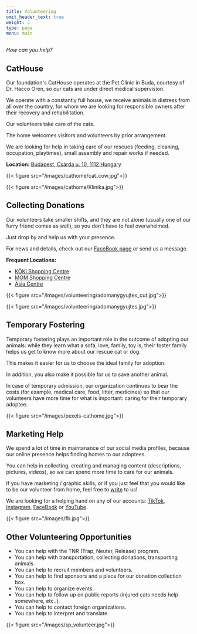 ```yaml
---
title: Volunteering
omit_header_text: true
weight: 3
type: page
menu: main
---
```


*How can you help?*

## CatHouse

Our foundation's CatHouse operates at the Pet Clinic in Buda, courtesy of Dr. Hacco Oren, so our cats are under direct medical supervision.

We operate with a constantly full house, we receive animals in distress from all over the country, for whom we are looking for responsible owners after their recovery and rehabilitation.

Our volunteers take care of the cats.

The home welcomes visitors and volunteers by prior arrangement.

We are looking for help in taking care of our rescues (feeding, cleaning, occupation, playtimes), small assembly and repair works if needed.

**Location:** [Budapest, Csárda u. 10, 1112 Hungary](https://www.google.com/maps/place/Budai+Kis%C3%A1llatklinika+Rendel%C5%91int%C3%A9zete/@47.4601847,19.0090975,17z/data=!3m1!4b1!4m5!3m4!1s0x4741dde8b4e67e71:0x6ab64ed305e20d1f!8m2!3d47.4602015!4d19.0112449)

{{< figure src="/images/cathome/cat_cow.jpg">}}

{{< figure src="/images/cathome/Klinika.jpg">}}

## Collecting Donations

Our volunteers take smaller shifts, and they are not alone (usually one of our furry friend comes as well), so you don't have to feel overwhelmed.

Just drop by and help us with your presence.

For news and details, check out our [FaceBook page](https://www.facebook.com/allatrendorseg2013) or send us a message.

**Frequent Locations:**

- [KÖKI Shopping Centre](https://goo.gl/maps/LN1HAJdnbkcwuqHo9)
- [MOM Shopping Centre](https://goo.gl/maps/yJKHDEwLaFPC3DKaA)
- [Asia Centre](https://goo.gl/maps/3CKbBeMFaMtN5HSNA)

{{< figure src="/images/volunteering/adomanygyujtes_cut.jpg">}}

{{< figure src="/images/volunteering/adomanygyujtes.jpg">}}

## Temporary Fostering

Temporary fostering plays an important role in the outcome of adopting our animals: while they learn what a sofa, love, family, toy is, their foster family helps us get to know more about our rescue cat or dog.

This makes it easier for us to choose the ideal family for adoption.

In addition, you also make it possible for us to save another animal.

In case of temporary admission, our organization continues to bear the costs (for example, medical care, food, litter, medicines) so that our volunteers have more time for what is important: caring for their temporary adoptee.

{{< figure src="/images/pexels-cathome.jpg">}}

## Marketing Help

We spend a lot of time in maintanance of our social media profiles, because our online presence helps finding homes to our adoptees.

You can help in collecting, creating and managing content (descriptions, pictures, videos), so we can spend more time to care for our animals.

If you have marketing / graphic skills, or if you just feel that you would like to be our volunteer from home, feel free to [write](../contact) to us!

We are looking for a helping hand on any of our accounts: [TikTok](https://www.tiktok.com/@allatrendorsegalapitvany), [Instagram](https://www.instagram.com/allatrendorseg_alapitvany), [FaceBook](https://www.facebook.com/allatrendorseg2013) or [YouTube](https://www.youtube.com/@allatrendorsegalapitvany2841).

{{< figure src="/images/fb.jpg">}}

## Other Volunteering Opportunities

- You can help with the TNR (Trap, Neuter, Release) program.
- You can help with transportation, collecting donations, transporting animals.
- You can help to recruit members and volunteers.
- You can help to find sponsors and a place for our donation collection box.
- You can help to organize events.
- You can help to follow up on public reports (injured cats needs help somewhere, etc..).
- You can help to contact foreign organizations.
- You can help to interpret and translate.

{{< figure src="/images/sp_volunteer.jpg">}}
